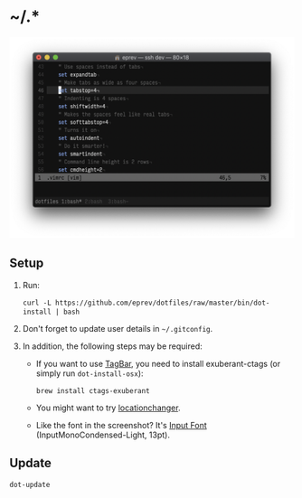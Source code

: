 # ~/.\*

![](screenshot-vim.png)

## Setup

1. Run:

   ```
   curl -L https://github.com/eprev/dotfiles/raw/master/bin/dot-install | bash
   ```

2. Don't forget to update user details in `~/.gitconfig`.

3. In addition, the following steps may be required:

   - If you want to use [TagBar](http://majutsushi.github.io/tagbar/), you need to install exuberant-ctags (or simply run `dot-install-osx`):

     ```
     brew install ctags-exuberant
     ```

   - You might want to try [locationchanger](https://github.com/eprev/locationchanger).

   - Like the font in the screenshot? It's [Input Font](http://input.fontbureau.com/) (InputMonoCondensed-Light, 13pt).

## Update

```
dot-update
```
